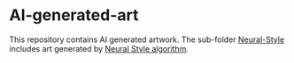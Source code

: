 # AI-generated-art

This repository contains AI generated artwork. The sub-folder [Neural-Style](https://github.com/FahadSahli/AI-generated-art/tree/master/Neural-Style) includes art generated by [Neural Style algorithm](https://arxiv.org/abs/1508.06576).
